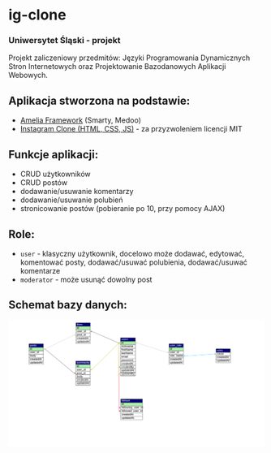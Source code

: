 # ig-clone
### Uniwersytet Śląski - projekt

Projekt zaliczeniowy przedmitów: Języki Programowania Dynamicznych Stron Internetowych oraz Projektowanie Bazodanowych Aplikacji Webowych.



## Aplikacja stworzona na podstawie:
- [Amelia Framework](https://amelia-framework.eu/) (Smarty, Medoo)
- [Instagram Clone (HTML, CSS, JS)](https://github.com/leocosta1/instagram-clone/tree/main) - za przyzwoleniem licencji MIT

## Funkcje aplikacji:
- CRUD użytkowników
- CRUD postów
- dodawanie/usuwanie komentarzy
- dodawanie/usuwanie polubień
- stronicowanie postów (pobieranie po 10, przy pomocy AJAX)

## Role:
- `user` - klasyczny użytkownik, docelowo może dodawać, edytować, komentować posty, dodawać/usuwać polubienia, dodawać/usuwać komentarze
- `moderator` - może usunąć dowolny post

## Schemat bazy danych:
![Schemat bazy danych](https://github.com/azizko1337/ig-clone/blob/main/db-scheme/ig-clone.svg?raw=true)